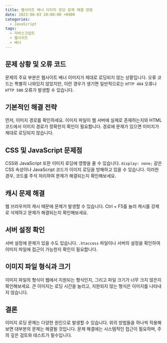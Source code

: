 ```yaml
---
title: 웹사이트 배너 이미지 로딩 문제 해결 방법
date: 2023-08-03 20:00:00 +0900
categories:
  - JavaScript
tags:
  - 자바스크립트
  - 웹사이트
  - 배너
---
```


## 문제 상황 및 오류 코드
문제의 주요 부분은 웹사이트 배너 이미지가 제대로 로딩되지 않는 상황입니다. 오류 코드는 특별히 나와있지 않았지만, 이런 경우가 생기면 일반적으로는 `HTTP 404` 오류나 `HTTP 500` 오류가 발생할 수 있습니다.

## 기본적인 해결 전략
먼저, 이미지 경로를 확인하세요. 이미지 파일이 웹 서버에 실제로 존재하는지와 HTML 코드에서 이미지 경로가 정확한지 확인이 필요합니다. 경로에 문제가 있으면 이미지가 제대로 로딩되지 않습니다.

## CSS 및 JavaScript 문제점
CSS와 JavaScript 또한 이미지 로딩에 영향을 줄 수 있습니다. `display: none;` 같은 CSS 속성이나 JavaScript 코드가 이미지 로딩을 방해하고 있을 수 있습니다. 이러한 경우, 코드를 주석 처리하여 문제가 해결되는지 확인해보세요.

## 캐시 문제 해결
웹 브라우저의 캐시 때문에 문제가 발생할 수 있습니다. Ctrl + F5를 눌러 캐시를 강제로 삭제하고 문제가 해결되는지 확인해보세요.

## 서버 설정 확인
서버 설정에 문제가 있을 수도 있습니다. `.htaccess` 파일이나 서버의 설정을 확인하여 이미지 파일에 접근이 가능한지 확인이 필요합니다.

## 이미지 파일 형식과 크기
이미지 파일의 형식이 웹에서 지원되는 형식인지, 그리고 파일 크기가 너무 크지 않은지 확인해보세요. 큰 이미지는 로딩 시간을 늘리고, 지원되지 않는 형식은 이미지를 나타내지 않습니다.

## 결론
이미지 로딩 문제는 다양한 원인으로 발생할 수 있습니다. 위의 방법들을 하나씩 적용해보면 대부분의 문제는 해결될 것입니다. 문제 해결에는 시스템적인 접근이 필요하며, 주의 깊은 검토와 테스트가 필수입니다.